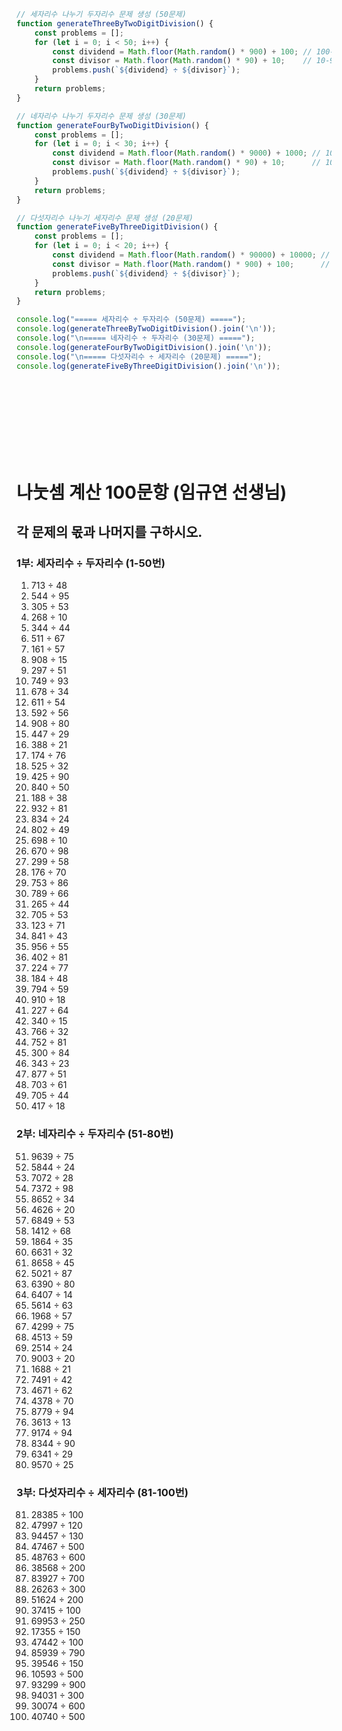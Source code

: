 ```javascript
// 세자리수 나누기 두자리수 문제 생성 (50문제)
function generateThreeByTwoDigitDivision() {
    const problems = [];
    for (let i = 0; i < 50; i++) {
        const dividend = Math.floor(Math.random() * 900) + 100; // 100-999
        const divisor = Math.floor(Math.random() * 90) + 10;    // 10-99
        problems.push(`${dividend} ÷ ${divisor}`);
    }
    return problems;
}

// 네자리수 나누기 두자리수 문제 생성 (30문제)
function generateFourByTwoDigitDivision() {
    const problems = [];
    for (let i = 0; i < 30; i++) {
        const dividend = Math.floor(Math.random() * 9000) + 1000; // 1000-9999
        const divisor = Math.floor(Math.random() * 90) + 10;      // 10-99
        problems.push(`${dividend} ÷ ${divisor}`);
    }
    return problems;
}

// 다섯자리수 나누기 세자리수 문제 생성 (20문제)
function generateFiveByThreeDigitDivision() {
    const problems = [];
    for (let i = 0; i < 20; i++) {
        const dividend = Math.floor(Math.random() * 90000) + 10000; // 10000-99999
        const divisor = Math.floor(Math.random() * 900) + 100;      // 100-999
        problems.push(`${dividend} ÷ ${divisor}`);
    }
    return problems;
}

console.log("===== 세자리수 ÷ 두자리수 (50문제) =====");
console.log(generateThreeByTwoDigitDivision().join('\n'));
console.log("\n===== 네자리수 ÷ 두자리수 (30문제) =====");
console.log(generateFourByTwoDigitDivision().join('\n'));
console.log("\n===== 다섯자리수 ÷ 세자리수 (20문제) =====");
console.log(generateFiveByThreeDigitDivision().join('\n'));

```
<br>
<br>
<br>
<br>
<br>
<br>
<br>


# 나눗셈 계산 100문항 (임규연 선생님)

## 각 문제의 몫과 나머지를 구하시오.

### 1부: 세자리수 ÷ 두자리수 (1-50번)

1. 713 ÷ 48
2. 544 ÷ 95
3. 305 ÷ 53
4. 268 ÷ 10
5. 344 ÷ 44
6. 511 ÷ 67
7. 161 ÷ 57
8. 908 ÷ 15
9. 297 ÷ 51
10. 749 ÷ 93
11. 678 ÷ 34
12. 611 ÷ 54
13. 592 ÷ 56
14. 908 ÷ 80
15. 447 ÷ 29
16. 388 ÷ 21
17. 174 ÷ 76
18. 525 ÷ 32
19. 425 ÷ 90
20. 840 ÷ 50
21. 188 ÷ 38
22. 932 ÷ 81
23. 834 ÷ 24
24. 802 ÷ 49
25. 698 ÷ 10
26. 670 ÷ 98
27. 299 ÷ 58
28. 176 ÷ 70
29. 753 ÷ 86
30. 789 ÷ 66
31. 265 ÷ 44
32. 705 ÷ 53
33. 123 ÷ 71
34. 841 ÷ 43
35. 956 ÷ 55
36. 402 ÷ 81
37. 224 ÷ 77
38. 184 ÷ 48
39. 794 ÷ 59
40. 910 ÷ 18
41. 227 ÷ 64
42. 340 ÷ 15
43. 766 ÷ 32
44. 752 ÷ 81
45. 300 ÷ 84
46. 343 ÷ 23
47. 877 ÷ 51
48. 703 ÷ 61
49. 705 ÷ 44
50. 417 ÷ 18

### 2부: 네자리수 ÷ 두자리수 (51-80번)

51. 9639 ÷ 75
52. 5844 ÷ 24
53. 7072 ÷ 28
54. 7372 ÷ 98
55. 8652 ÷ 34
56. 4626 ÷ 20
57. 6849 ÷ 53
58. 1412 ÷ 68
59. 1864 ÷ 35
60. 6631 ÷ 32
61. 8658 ÷ 45
62. 5021 ÷ 87
63. 6390 ÷ 80
64. 6407 ÷ 14
65. 5614 ÷ 63
66. 1968 ÷ 57
67. 4299 ÷ 75
68. 4513 ÷ 59
69. 2514 ÷ 24
70. 9003 ÷ 20
71. 1688 ÷ 21
72. 7491 ÷ 42
73. 4671 ÷ 62
74. 4378 ÷ 70
75. 8779 ÷ 94
76. 3613 ÷ 13
77. 9174 ÷ 94
78. 8344 ÷ 90
79. 6341 ÷ 29
80. 9570 ÷ 25

### 3부: 다섯자리수 ÷ 세자리수 (81-100번)

81. 28385 ÷ 100
82. 47997 ÷ 120
83. 94457 ÷ 130
84. 47467 ÷ 500
85. 48763 ÷ 600
86. 38568 ÷ 200
87. 83927 ÷ 700
88. 26263 ÷ 300
89. 51624 ÷ 200
90. 37415 ÷ 100
91. 69953 ÷ 250
92. 17355 ÷ 150
93. 47442 ÷ 100
94. 85939 ÷ 790
95. 39546 ÷ 150
96. 10593 ÷ 500
97. 93299 ÷ 900
98. 94031 ÷ 300
99. 30074 ÷ 600
100. 40740 ÷ 500